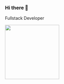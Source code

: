 ### Hi there 👋

Fullstack Developer

<img height="180em" src="https://github-readme-stats.vercel.app/api?username=rgillera&show_icons=true&hide_border=true&&count_private=true&include_all_commits=true" />

